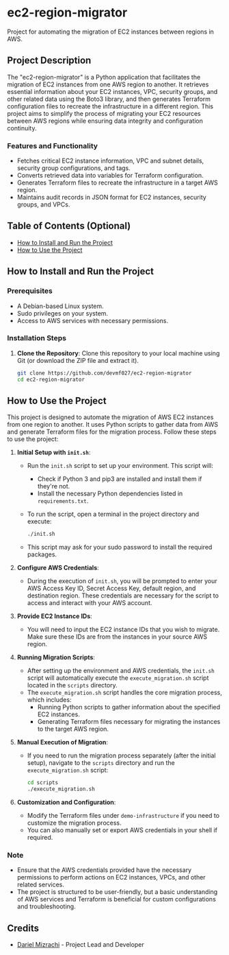 # ec2-region-migrator

Project for automating the migration of EC2 instances between regions in AWS.

## Project Description

The "ec2-region-migrator" is a Python application that facilitates the migration of EC2 instances from one AWS region to another. It retrieves essential information about your EC2 instances, VPC, security groups, and other related data using the Boto3 library, and then generates Terraform configuration files to recreate the infrastructure in a different region. This project aims to simplify the process of migrating your EC2 resources between AWS regions while ensuring data integrity and configuration continuity.

### Features and Functionality

- Fetches critical EC2 instance information, VPC and subnet details, security group configurations, and tags.
- Converts retrieved data into variables for Terraform configuration.
- Generates Terraform files to recreate the infrastructure in a target AWS region.
- Maintains audit records in JSON format for EC2 instances, security groups, and VPCs.

## Table of Contents (Optional)

- [How to Install and Run the Project](#how-to-install-and-run-the-project)
- [How to Use the Project](#how-to-use-the-project)

## How to Install and Run the Project

### Prerequisites

- A Debian-based Linux system.
- Sudo privileges on your system.
- Access to AWS services with necessary permissions.

### Installation Steps

1. **Clone the Repository**: Clone this repository to your local machine using Git (or download the ZIP file and extract it).

   ```bash
   git clone https://github.com/devmf027/ec2-region-migrator
   cd ec2-region-migrator

## How to Use the Project

This project is designed to automate the migration of AWS EC2 instances from one region to another. It uses Python scripts to gather data from AWS and generate Terraform files for the migration process. Follow these steps to use the project:

1. **Initial Setup with `init.sh`**:
   - Run the `init.sh` script to set up your environment. This script will:
     - Check if Python 3 and pip3 are installed and install them if they're not.
     - Install the necessary Python dependencies listed in `requirements.txt`.
   - To run the script, open a terminal in the project directory and execute:

     ```bash
     ./init.sh
     ```

   - This script may ask for your sudo password to install the required packages.

2. **Configure AWS Credentials**:
   - During the execution of `init.sh`, you will be prompted to enter your AWS Access Key ID, Secret Access Key, default region, and destination region. These credentials are necessary for the script to access and interact with your AWS account.

3. **Provide EC2 Instance IDs**:
   - You will need to input the EC2 instance IDs that you wish to migrate. Make sure these IDs are from the instances in your source AWS region.

4. **Running Migration Scripts**:
   - After setting up the environment and AWS credentials, the `init.sh` script will automatically execute the `execute_migration.sh` script located in the `scripts` directory.
   - The `execute_migration.sh` script handles the core migration process, which includes:
     - Running Python scripts to gather information about the specified EC2 instances.
     - Generating Terraform files necessary for migrating the instances to the target AWS region.

5. **Manual Execution of Migration**:
   - If you need to run the migration process separately (after the initial setup), navigate to the `scripts` directory and run the `execute_migration.sh` script:

     ```bash
     cd scripts
     ./execute_migration.sh
     ```

6. **Customization and Configuration**:
   - Modify the Terraform files under `demo-infrastructure` if you need to customize the migration process.
   - You can also manually set or export AWS credentials in your shell if required.

### Note

- Ensure that the AWS credentials provided have the necessary permissions to perform actions on EC2 instances, VPCs, and other related services.
- The project is structured to be user-friendly, but a basic understanding of AWS services and Terraform is beneficial for custom configurations and troubleshooting.

## Credits

- [Dariel Mizrachi](https://github.com/devmf027) - Project Lead and Developer
